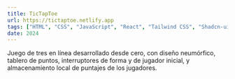 ```yaml
---
title: TicTapToe
url: https://tictaptoe.netlify.app
tags: ["HTML", "CSS", "JavaScript", "React", "Tailwind CSS", "Shadcn-ui"]
date: 2024
---
```


Juego de tres en línea desarrollado desde cero, con diseño neumórfico, tablero de puntos, interruptores de forma y de jugador inicial, y almacenamiento local de puntajes de los jugadores.  
